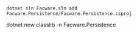 #

```
dotnet sln Facware.sln add Facware.Persistence/Facware.Persistence.csproj 
```


dotnet new classlib -n Facware.Persistence
